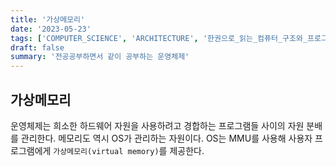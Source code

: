 ```yaml
---
title: '가상메모리'
date: '2023-05-23'
tags: ['COMPUTER_SCIENCE', 'ARCHITECTURE', '한권으로_읽는_컴퓨터_구조와_프로그래밍']
draft: false
summary: '전공공부하면서 같이 공부하는 운영체제'
---
```


## 가상메모리

운영체제는 희소한 하드웨어 자원을 사용하려고 경합하는 프로그램들 사이의 자원 분배를 관리한다. 메모리도 역시 OS가 관리하는 자원이다. OS는 MMU를 사용해 사용자 프로그램에게 `가상메모리(virtual memory)`를 제공한다.
